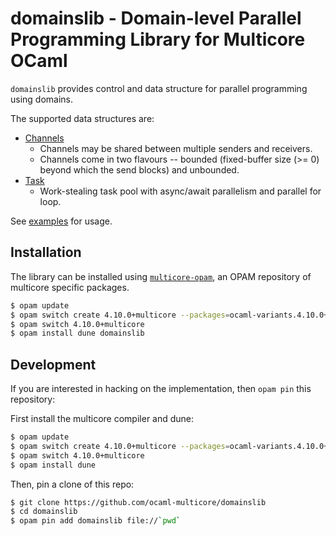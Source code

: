 # domainslib - Domain-level Parallel Programming Library for Multicore OCaml

`domainslib` provides control and data structure for parallel programming using
domains.

The supported data structures are:

* [Channels](https://github.com/ocaml-multicore/domainslib/blob/master/lib/chan.mli)
  + Channels may be shared between multiple senders and receivers.
  + Channels come in two flavours -- bounded (fixed-buffer size (>= 0) beyond which the
    send blocks) and unbounded.
* [Task](https://github.com/ocaml-multicore/domainslib/blob/master/lib/task.mli)
  + Work-stealing task pool with async/await parallelism and parallel for loop.

See
[examples](https://github.com/ocaml-multicore/domainslib/tree/task_pool/test)
for usage.

## Installation

The library can be installed using
[`multicore-opam`](https://github.com/ocaml-multicore/multicore-opam), an OPAM
repository of multicore specific packages.

```bash
$ opam update
$ opam switch create 4.10.0+multicore --packages=ocaml-variants.4.10.0+multicore,ocaml-secondary-compiler --repositories=multicore=git+https://github.com/ocaml-multicore/multicore-opam.git,default
$ opam switch 4.10.0+multicore
$ opam install dune domainslib
```

## Development

If you are interested in hacking on the implementation, then `opam pin` this
repository:

First install the multicore compiler and dune:
```bash
$ opam update
$ opam switch create 4.10.0+multicore --packages=ocaml-variants.4.10.0+multicore,ocaml-secondary-compiler --repositories=multicore=git+https://github.com/ocaml-multicore/multicore-opam.git,default
$ opam switch 4.10.0+multicore
$ opam install dune
```

Then, pin a clone of this repo:

```bash
$ git clone https://github.com/ocaml-multicore/domainslib
$ cd domainslib
$ opam pin add domainslib file://`pwd`
```
